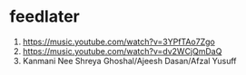 # feedlater
1. https://music.youtube.com/watch?v=3YPfTAo7Zgo
2. https://music.youtube.com/watch?v=dv2WCjQmDaQ
3. Kanmani Nee Shreya Ghoshal/Ajeesh Dasan/Afzal Yusuff
